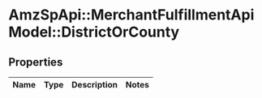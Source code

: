 # AmzSpApi::MerchantFulfillmentApiModel::DistrictOrCounty

## Properties
Name | Type | Description | Notes
------------ | ------------- | ------------- | -------------

